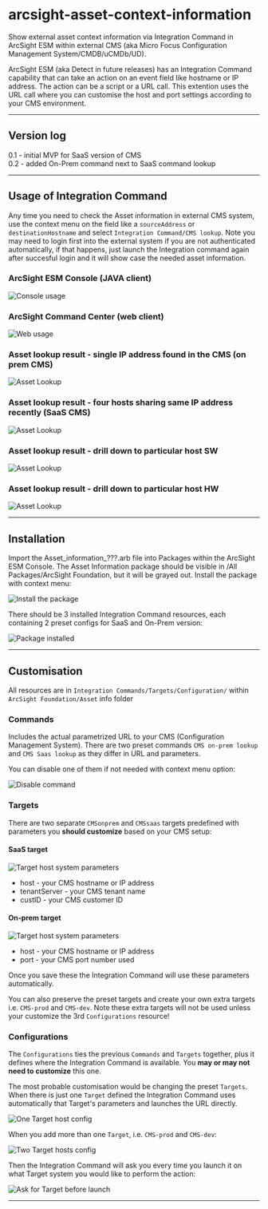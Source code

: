 # arcsight-asset-context-information
Show external asset context information via Integration Command in ArcSight ESM within external CMS (aka Micro Focus Configuration Management System/CMDB/uCMDb/UD).

ArcSight ESM (aka Detect in future releases) has an Integration Command capability that can take an action on an event field like hostname or IP address. The action can be a script or a URL call. This extention uses the URL call where you can customise the host and port settings according to your CMS environment.

---
## Version log
0.1 - initial MVP for SaaS version of CMS  
0.2 - added On-Prem command next to SaaS command lookup

---
## Usage of Integration Command
Any time you need to check the Asset information in external CMS system, use the context menu on the field like a `sourceAddress` or `destinationHostname` and select `Integration Command/CMS lookup`. Note you may need to login first into the external system if you are not authenticated automatically, if that happens, just launch the Integration command again after succesful login and it will show case the needed asset information.

### ArcSight ESM Console (JAVA client)
![Console usage](/images/Integration_Command_usage.png)

### ArcSight Command Center (web client)
![Web usage](/images/Integration_Command_usage_web.png)

### Asset lookup result - single IP address found in the CMS (on prem CMS)
![Asset Lookup](/images/CMS_lookup_result.png)

### Asset lookup result - four hosts sharing same IP address recently (SaaS CMS)
![Asset Lookup](/images/assets-4-found.png)

### Asset lookup result - drill down to particular host SW
![Asset Lookup](/images/asset-sw.png)

### Asset lookup result - drill down to particular host HW
![Asset Lookup](/images/asset-hw.png)

---
## Installation
Import the Asset_information_???.arb file into Packages within the ArcSight ESM Console. The Asset Information package should be visible in /All Packages/ArcSight Foundation, but it will be grayed out.
Install the package with context menu:

![Install the package](/images/Install_package.png)

There should be 3 installed Integration Command resources, each containing 2 preset configs for SaaS and On-Prem version:

![Package installed](/images/Asset-info-package.png)

---
## Customisation
All resources are in `Integration Commands/Targets/Configuration/` within `ArcSight Foundation/Asset` info folder

### Commands
Includes the actual parametrized URL to your CMS (Configuration Management System). There are two preset commands `CMS on-prem lookup` and `CMS Saas lookup` as they differ in URL and parameters.

You can disable one of them if not needed with context menu option:

![Disable command](/images/disable-command.png)


### Targets
There are two separate `CMSonprem` and `CMSsaas` targets predefined with parameters you **should customize** based on your CMS setup:

#### SaaS target
![Target host system parameters](/images/Target_customisation.png)

* host - your CMS hostname or IP address
* tenantServer - your CMS tenant name
* custID - your CMS customer ID

#### On-prem target
![Target host system parameters](/images/CMS-onprem-target.png)

* host - your CMS hostname or IP address
* port - your CMS port number used

Once you save these the Integration Command will use these parameters automatically.

You can also preserve the preset targets and create your own extra targets i.e. `CMS-prod` and `CMS-dev`. Note these extra targets will not be used unless your customize the 3rd `Configurations` resource!

### Configurations
The `Configurations` ties the previous `Commands` and `Targets` together, plus it defines where the Integration Command is available. You **may or may not need to customize** this one.

The most probable customisation would be changing the preset `Targets`. When there is just one `Target` defined the Integration Command uses automatically that Target's parameters and launches the URL directly.

![One Target host config](/images/One_target_config.png)

When you add more than one `Target`, i.e. `CMS-prod` and `CMS-dev`:

![Two Target hosts config](/images/Two_targets_config.png)

Then the Integration Command will ask you every time you launch it on what Target system you would like to perform the action:

![Ask for Target before launch](/images/Ask_target_before_launch.png)

---